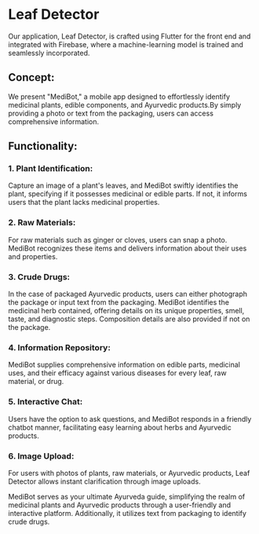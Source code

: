 # Leaf Detector

Our application, Leaf Detector, is crafted using Flutter for the front end and integrated with Firebase, where a machine-learning model is trained and seamlessly incorporated.

## Concept:
We present "MediBot," a mobile app designed to effortlessly identify medicinal plants, edible components, and Ayurvedic products.By simply providing a photo or text from the packaging, users can access comprehensive information.

## Functionality:

### 1. Plant Identification:
Capture an image of a plant's leaves, and MediBot swiftly identifies the plant, specifying if it possesses medicinal or edible parts. If not, it informs users that the plant lacks medicinal properties.

### 2. Raw Materials:
For raw materials such as ginger or cloves, users can snap a photo. MediBot recognizes these items and delivers information about their uses and properties.

### 3. Crude Drugs:
In the case of packaged Ayurvedic products, users can either photograph the package or input text from the packaging. MediBot identifies the medicinal herb contained, offering details on its unique properties, smell, taste, and diagnostic steps. Composition details are also provided if not on the package.

### 4. Information Repository:
MediBot supplies comprehensive information on edible parts, medicinal uses, and their efficacy against various diseases for every leaf, raw material, or drug.

### 5. Interactive Chat: 
Users have the option to ask questions, and MediBot responds in a friendly chatbot manner, facilitating easy learning about herbs and Ayurvedic products.

### 6. Image Upload:
For users with photos of plants, raw materials, or Ayurvedic products, Leaf Detector allows instant clarification through image uploads.

MediBot serves as your ultimate Ayurveda guide, simplifying the realm of medicinal plants and Ayurvedic products through a user-friendly and interactive platform. Additionally, it utilizes text from packaging to identify crude drugs.
